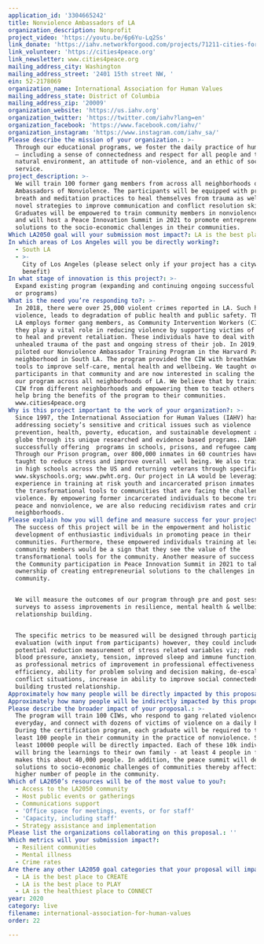 ```yaml
---
application_id: '3304665242'
title: Nonviolence Ambassadors of LA
organization_description: Nonprofit
project_video: 'https://youtu.be/6p6Yu-Lq2Ss'
link_donate: 'https://iahv.networkforgood.com/projects/71211-cities-for-peace'
link_volunteer: 'https://cities4peace.org'
link_newsletter: www.cities4peace.org
mailing_address_city: Washington
mailing_address_street: '2401 15th street NW, '
ein: 52-2178069
organization_name: International Association for Human Values
mailing_address_state: District of Columbia
mailing_address_zip: '20009'
organization_website: 'https://us.iahv.org'
organization_twitter: 'https://twitter.com/iahv?lang=en'
organization_facebook: 'https://www.facebook.com/iahv/'
organization_instagram: 'https://www.instagram.com/iahv_sa/'
Please describe the mission of your organization.: >-
  Through our educational programs, we foster the daily practice of human values
  – including a sense of connectedness and respect for all people and the
  natural environment, an attitude of non-violence, and an ethic of social
  service.
project_description: >-
  We will train 100 former gang members from across all neighborhoods of LA as
  Ambassadors of Nonviolence. The participants will be equipped with profound
  breath and meditation practices to heal themselves from trauma as well as with
  novel strategies to improve communication and conflict resolution skills.
  Graduates will be empowered to train community members in nonviolence practice
  and will host a Peace Innovation Summit in 2021 to promote entrepreneurial
  solutions to the socio-economic challenges in their communities.
Which LA2050 goal will your submission most impact?: LA is the best place to LIVE
In which areas of Los Angeles will you be directly working?:
  - South LA
  - >-
    City of Los Angeles (please select only if your project has a citywide
    benefit)
In what stage of innovation is this project?: >-
  Expand existing program (expanding and continuing ongoing successful projects
  or programs)
What is the need you’re responding to?: >-
  In 2018, there were over 25,000 violent crimes reported in LA. Such high
  violence, leads to degradation of public health and public safety. The City of
  LA employs former gang members, as Community Intervention Workers (CIW) and
  they play a vital role in reducing violence by supporting victims of violence
  to heal and prevent retaliation. These individuals have to deal with both the
  unhealed trauma of the past and ongoing stress of their job. In 2019, we
  piloted our Nonviolence Ambassador Training Program in the Harvard Park
  neighborhood in South LA. The program provided the CIW with breath&meditation
  tools to improve self-care, mental health and wellbeing. We taught over 200
  participants in that community and are now interested in scaling the impact of
  our program across all neighborhoods of LA. We believe that by training the
  CIW from different neighborhoods and empowering them to teach others would
  help bring the benefits of the program to their communities.
  www.cities4peace.org
Why is this project important to the work of your organization?: >-
  Since 1997, the International Association for Human Values (IAHV) has been
  addressing society’s sensitive and critical issues such as violence
  prevention, health, poverty, education, and sustainable development across the
  globe through its unique researched and evidence based programs. IAHV has been
  successfully offering  programs in schools, prisons, and refugee camps.
  Through our Prison program, over 800,000 inmates in 60 countries have been
  taught to reduce stress and improve overall  well being. We also train youth
  in high schools across the US and returning veterans through specific programs
  www.skyschools.org; www.pwht.org. Our project in LA would be leveraging our
  experience in training at risk youth and incarcerated prison inmates to bring
  the transformational tools to communities that are facing the challenges of
  violence. By empowering former incarcerated individuals to become trainers of
  peace and nonviolence, we are also reducing recidivism rates and crime in
  neighborhoods.
Please explain how you will define and measure success for your project.: >-
  The success of this project will be in the empowerment and holistic
  development of enthusiastic individuals in promoting peace in their
  communities. Furthermore, these empowered individuals training at least 100
  community members would be a sign that they see the value of the
  transformational tools for the community. Another measure of success will be
  the Community participation in Peace Innovation Summit in 2021 to take
  ownership of creating entrepreneurial solutions to the challenges in the
  community.


  We will measure the outcomes of our program through pre and post session
  surveys to assess improvements in resilience, mental health & wellbeing, and
  relationship building.


  The specific metrics to be measured will be designed through participatory
  evaluation (with input from participants) however, they could include
  potential reduction measurement of stress related variables viz; reduction of
  blood pressure, anxiety, tension, improved sleep and immune function, as well
  as professional metrics of improvement in professional effectiveness and
  efficiency, ability for problem solving and decision making, de-escalation of
  conflict situations, increase in ability to improve social connectedness and
  building trusted relationship.
Approximately how many people will be directly impacted by this proposal?: '10000'
Approximately how many people will be indirectly impacted by this proposal?: '100000'
Please describe the broader impact of your proposal.: >-
  The program will train 100 CIWs, who respond to gang related violence
  everyday, and connect with dozens of victims of violence on a daily basis.
  During the certification program, each graduate will be required to train at
  least 100 people in their community in the practice of nonviolence. So at
  least 10000 people will be directly impacted. Each of these 10k individuals
  will bring the learnings to their own family - at least 4 people in family
  makes this about 40,000 people. In addition, the peace summit will develop
  solutions to socio-economic challenges of communities thereby affecting a much
  higher number of people in the community.
Which of LA2050’s resources will be of the most value to you?:
  - Access to the LA2050 community
  - Host public events or gatherings
  - Communications support
  - 'Office space for meetings, events, or for staff'
  - 'Capacity, including staff'
  - Strategy assistance and implementation
Please list the organizations collaborating on this proposal.: ''
Which metrics will your submission impact?:
  - Resilient communities
  - Mental illness
  - Crime rates
Are there any other LA2050 goal categories that your proposal will impact?:
  - LA is the best place to CREATE
  - LA is the best place to PLAY
  - LA is the healthiest place to CONNECT
year: 2020
category: live
filename: international-association-for-human-values
order: 22

---
```

